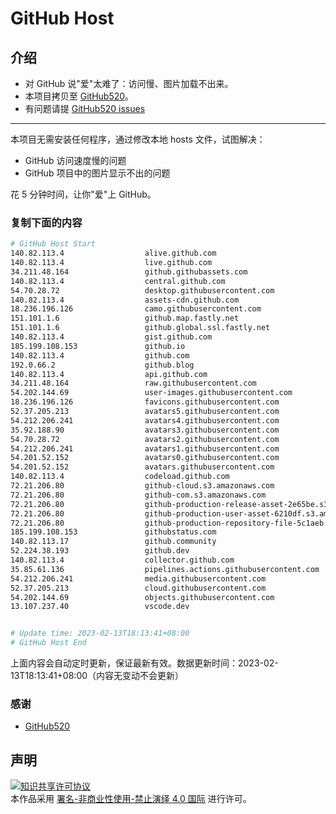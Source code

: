 # GitHub Host
## 介绍
- 对 GitHub 说"爱"太难了：访问慢、图片加载不出来。
- 本项目拷贝至 [GitHub520](https://github.com/521xueweihan/GitHub520)。
- 有问题请提 [GitHub520 issues](https://github.com/521xueweihan/GitHub520/issues/new)

---

本项目无需安装任何程序，通过修改本地 hosts 文件，试图解决：
- GitHub 访问速度慢的问题
- GitHub 项目中的图片显示不出的问题

花 5 分钟时间，让你"爱"上 GitHub。

### 复制下面的内容
```bash
# GitHub Host Start
140.82.113.4                  alive.github.com
140.82.113.4                  live.github.com
34.211.48.164                 github.githubassets.com
140.82.113.4                  central.github.com
54.70.28.72                   desktop.githubusercontent.com
140.82.113.4                  assets-cdn.github.com
18.236.196.126                camo.githubusercontent.com
151.101.1.6                   github.map.fastly.net
151.101.1.6                   github.global.ssl.fastly.net
140.82.113.4                  gist.github.com
185.199.108.153               github.io
140.82.113.4                  github.com
192.0.66.2                    github.blog
140.82.113.4                  api.github.com
34.211.48.164                 raw.githubusercontent.com
54.202.144.69                 user-images.githubusercontent.com
18.236.196.126                favicons.githubusercontent.com
52.37.205.213                 avatars5.githubusercontent.com
54.212.206.241                avatars4.githubusercontent.com
35.92.188.90                  avatars3.githubusercontent.com
54.70.28.72                   avatars2.githubusercontent.com
54.212.206.241                avatars1.githubusercontent.com
54.201.52.152                 avatars0.githubusercontent.com
54.201.52.152                 avatars.githubusercontent.com
140.82.113.4                  codeload.github.com
72.21.206.80                  github-cloud.s3.amazonaws.com
72.21.206.80                  github-com.s3.amazonaws.com
72.21.206.80                  github-production-release-asset-2e65be.s3.amazonaws.com
72.21.206.80                  github-production-user-asset-6210df.s3.amazonaws.com
72.21.206.80                  github-production-repository-file-5c1aeb.s3.amazonaws.com
185.199.108.153               githubstatus.com
140.82.113.17                 github.community
52.224.38.193                 github.dev
140.82.113.4                  collector.github.com
35.85.61.136                  pipelines.actions.githubusercontent.com
54.212.206.241                media.githubusercontent.com
52.37.205.213                 cloud.githubusercontent.com
54.202.144.69                 objects.githubusercontent.com
13.107.237.40                 vscode.dev


# Update time: 2023-02-13T18:13:41+08:00
# GitHub Host End

```
上面内容会自动定时更新，保证最新有效。数据更新时间：2023-02-13T18:13:41+08:00（内容无变动不会更新）

### 感谢

- [GitHub520](https://github.com/521xueweihan/GitHub520)

## 声明
<a rel="license" href="https://creativecommons.org/licenses/by-nc-nd/4.0/deed.zh"><img alt="知识共享许可协议" style="border-width: 0" src="https://licensebuttons.net/l/by-nc-nd/4.0/88x31.png"></a><br>本作品采用 <a rel="license" href="https://creativecommons.org/licenses/by-nc-nd/4.0/deed.zh">署名-非商业性使用-禁止演绎 4.0 国际</a> 进行许可。